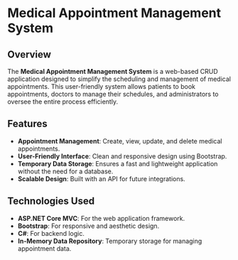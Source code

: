 # Medical Appointment Management System
 
## Overview
The **Medical Appointment Management System** is a web-based CRUD application designed to simplify the scheduling and management of medical appointments. This user-friendly system allows patients to book appointments, doctors to manage their schedules, and administrators to oversee the entire process efficiently.
 
## Features
- **Appointment Management**: Create, view, update, and delete medical appointments.
- **User-Friendly Interface**: Clean and responsive design using Bootstrap.
- **Temporary Data Storage**: Ensures a fast and lightweight application without the need for a database.
- **Scalable Design**: Built with an API for future integrations.
 
## Technologies Used
- **ASP.NET Core MVC**: For the web application framework.
- **Bootstrap**: For responsive and aesthetic design.
- **C#**: For backend logic.
- **In-Memory Data Repository**: Temporary storage for managing appointment data.
